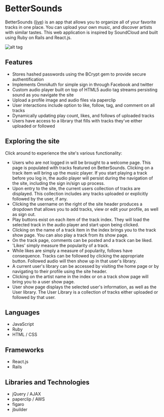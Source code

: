 # BetterSounds

BetterSounds ([live](http://www.better-sounds.com)) is an app that allows you to
organize all of your favorite tracks in one place. You can upload your own music,
and discover artists with similar tastes.  This web application is inspired by
SoundCloud and built using Ruby on Rails and React.js.

![alt tag](https://raw.githubusercontent.com/thomasjohnhopkins/BetterSounds/app/assets/images/screenshot.png)

## Features

- Stores hashed passwords using the BCrypt gem to provide secure authentification
- Implements OmniAuth for simple sign in through Facebook and twitter
- Custom audio player built on top of HTML5 audio tag streams persisting sound as you navigate the site
- Upload a profile image and audio files via paperclip
- User interactions include option to like, follow, tag, and comment on all tracks
- Dynamically updating play count, likes, and follows of uploaded tracks
- Users have access to a library that fills with tracks they've either uploaded or
followed


## Exploring the site

Click around to experience the site's various functionality:

- Users who are not logged in will be brought to a welcome page. This page is populated with tracks featured on BetterSounds. Clicking on a track item will bring up the music player. If you start playing a track before you log in, the audio player will persist during the navigation of the site, including the sign in/sign up process.
- Upon entry to the site, the current users collection of tracks are displayed. This collection includes any tracks uploaded or explicitly followed by the user, if any.
- Clicking the username on the right of the site header produces a dropdown that allows you to add tracks, view or edit your profile, as well as sign out.
- Play buttons exist on each item of the track index. They will load the selected track in the audio player and start upon being clicked.
- Clicking on the name of a track item in the index brings you to the track show page. You can also play a track from its show page.
- On the track page, comments can be posted and a track can be liked. 'Likes' simply measure the popularity of a track.
- While likes are simply a measure of popularity, follows have consequence. Tracks can be followed by clicking the appropriate button. Followed audio will then show up in that user's library.
- A current user's library can be accessed by visiting the home page or by navigating to their profile using the site header.
- Clicking on the artist name in the index or on a track show page will
bring you to a user show page.
- User show page displays the selected user's information, as well as the User
library. The User Library is a collection of tracks either uploaded or followed
by that user.


## Languages
- JavaScript
- Ruby
- HTML / CSS

## Frameworks
- React.js
- Rails

## Libraries and Technologies
- jQuery / AJAX
- paperclip / AWS
- figaro
- jbuilder
